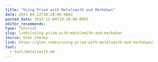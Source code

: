 ```yaml
---
title: "Using Prism with Metalsmith and Markdown"
date: 2015-04-22T18:20:00.000Z
posted_date: 2015-12-04T19:20:00.000Z
editor_recommends:
type: Tutorial
slug: links/using-prism-with-metalsmith-and-markdown
source: Glen Cheney
link: https://glen.codes/using-prism-with-metalsmith-and-markdown/
tool:
  - tool/metalsmith.md
---
```





